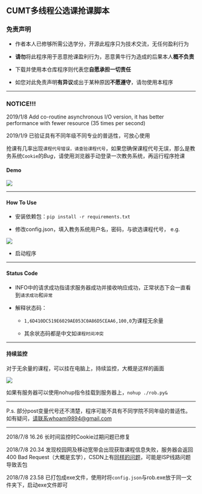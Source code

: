 ## CUMT多线程公选课抢课脚本

### 免责声明

+ 作者本人已修够所需公选学分，开源此程序只为技术交流，无任何盈利行为

+ **请勿**将此程序用于恶意抢课盈利行为，恶意黄牛行为造成的后果本人**概不负责**

+ 下载并使用本仓库程序则代表您**自愿承担一切责任**

+ 如您对此免责声明**有异议**或出于某种原因**不愿遵守**，请勿使用本程序


***

### NOTICE!!!

2019/1/8 Add co-routine asynchronous I/O version, it has better performance with fewer resource (35 times per second)

2019/1/9 已验证具有不同年级不同专业的普适性，可放心使用

抢课有几率出现`课程代号错误，请查验课程代号`，如果您确保课程代号无误，那么是教务系统`Cookie`的*Bug*，请使用浏览器手动登录一次教务系统，再运行程序抢课

#### Demo

![](https://upload-images.jianshu.io/upload_images/11356161-9d4ba3a89d6d8637.jpg?imageMogr2/auto-orient/strip%7CimageView2/2/w/1240)

***

#### How To Use

+ 安装依赖包：`pip install -r requirements.txt`

+ 修改config.json，填入教务系统用户名，密码，与欲选课程代号，
  e.g.

![](https://upload-images.jianshu.io/upload_images/11356161-7009588876ac3fad.png?imageMogr2/auto-orient/strip%7CimageView2/2/w/1240)

+ 启动程序

***

#### Status Code

+ INFO中的请求成功指请求服务器成功并接收响应成功，正常状态下会一直看到`请求成功`和`异常`
+ 解释状态码：

  + `1,6D410DC519E6029AE053C0A86D5CEAA6,100,0`为课程无余量

  + 其余状态码都是中文如`课程时间冲突`

***

#### 持续监控

对于无余量的课程，可以挂在电脑上，持续监控，大概是这样的画面

![](https://upload-images.jianshu.io/upload_images/11356161-96e12173538f401a.gif?imageMogr2/auto-orient/strip)

如果有服务器可以使用nohup指令挂载到服务器上，`nohup ./rob.py&`

***

P.s. 部分post变量代号还不清楚，程序可能不具有不同学院不同年级的普适性。如有疑问，请联系whoami9894@gmail.com

***

2018/7/8 16.26   长时间监控时Cookie过期问题已修复

2018/7/8 20.34   发现校园网及移动宽带会出现获取课程信息失败，服务器会返回400 Bad Request（大概是玄学），CSDN上有[同样的问题](https://bbs.csdn.net/topics/390131855)，可能是ISP线路问题导致丢包

2018/7/8 23.58   已打包成exe文件，使用时将`config.json`与rob.exe放于同一文件夹下，启动exe文件即可
